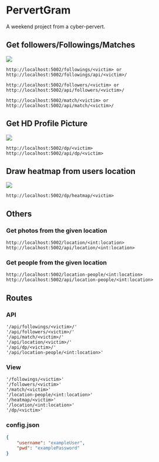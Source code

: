 # PervertGram

A weekend project from a cyber-pervert.

## Get followers/Followings/Matches
![](images/0.png)

```
http://localhost:5002/followings/<victim> or
http://localhost:5002/followings/api/<victim>/
```
```
http://localhost:5002/followers/<victim> or
http://localhost:5002/api/followers/<victim>/
```
```
http://localhost:5002/match/<victim> or
http://localhost:5002/api/match/<victim>/
```

## Get HD Profile Picture

![](images/1.png)
```
http://localhost:5002/dp/<victim>
http://localhost:5002/api/dp/<victim>
```

## Draw heatmap from users location 

![](images/2.gif)

```
http://localhost:5002/dp/heatmap/<victim>
```

## Others

### Get photos from the given location

```
http://localhost:5002/location/<int:location>
http://localhost:5002/api/location/<int:location>
```

### Get people from the given location
```
http://localhost:5002/location-people/<int:location>
http://localhost:5002/api/location-people/<int:location>
```
## Routes

### API

```
'/api/followings/<victim>/'
'/api/followers/<victim>/'
'/api/match/<victim>/'
'/api/location/<victim>/'
'/api/dp/<victim>/'
'/api/location-people/<int:location>'
```

### View

```
'/followings/<victim>'
'/followers/<victim>'
'/match/<victim>'
'/location-people/<int:location>'
'/heatmap/<victim>'
'/location/<int:location>'
'/dp/<victim>'
```
### config.json

```json
{
    "username": "exampleUser",
    "pwd": "examplePassword"
}

```